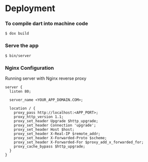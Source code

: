 # Deployment

### To compile dart into machine code

```
$ dox build 
```

### Serve the app

```
$ bin/server
```

### Nginx Configuration <a href="#nginx-reverse-proxy" id="nginx-reverse-proxy"></a>

Running server with Nginx reverse proxy

```nginx
server {
  listen 80;

  server_name <YOUR_APP_DOMAIN.COM>;

  location / {
    proxy_pass http://localhost:<APP_PORT>;
    proxy_http_version 1.1;
    proxy_set_header Upgrade $http_upgrade;
    proxy_set_header Connection 'upgrade';
    proxy_set_header Host $host;
    proxy_set_header X-Real-IP $remote_addr;
    proxy_set_header X-Forwarded-Proto $scheme;
    proxy_set_header X-Forwarded-For $proxy_add_x_forwarded_for;
    proxy_cache_bypass $http_upgrade;
  }
}
```
